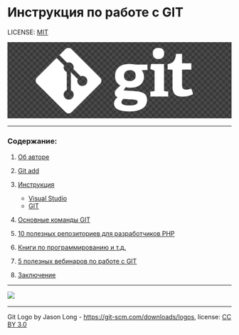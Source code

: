 # Инструкция по работе с GIT

LICENSE: [MIT](./license.md)

![](./assets/git_logo.png)

---
### Содержание:

1. [Об авторе](./aboutme.md)
2. [Git add](./add.md)
3. [Инструкция](./gitmain.md)
   

   + [Visual Studio](./vsfaq.md)
   + [GIT](./gitfaq.md)

     
4. [Основные команды GIT](./gogit.md)
5. [10 полезных репозиториев для разработчиков PHP](./bestrep)
6. [Книги по программированию и т.д.](./)
7. [5 полезных вебинаров по работе с GIT](./vif.md)
8. [Заключение](./donate.md)



---


![](https://i.gifer.com/7h7L.gif)



---

Git Logo by Jason Long - https://git-scm.com/downloads/logos, license: [CC BY 3.0](https://creativecommons.org/licenses/by/3.0/)


